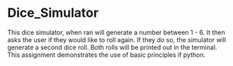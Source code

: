 # Dice_Simulator
This dice simulator, when ran will generate a number between 1 - 6. It then asks the user if they would like to roll again. If they do so, the simulator will generate a second dice roll. Both rolls will be printed out in the terminal. This assignment demonstrates the use of basic principles if python.
